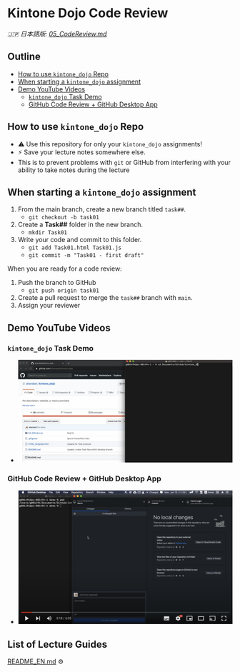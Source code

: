 # Kintone Dojo Code Review

_🇯🇵 日本語版: [05_CodeReview.md](05_CodeReview.md)_

## Outline <!-- omit in toc -->
* [How to use `kintone_dojo` Repo](#how-to-use-kintone_dojo-repo)
* [When starting a `kintone_dojo` assignment](#when-starting-a-kintone_dojo-assignment)
* [Demo YouTube Videos](#demo-youtube-videos)
  * [`kintone_dojo` Task Demo](#kintone_dojo-task-demo)
  * [GitHub Code Review + GitHub Desktop App](#github-code-review--github-desktop-app)

## How to use `kintone_dojo` Repo
* ⚠️ Use this repository for only your `kintone_dojo` assignments!
* ⚡ Save your lecture notes somewhere else.
* This is to prevent problems with `git` or GitHub from interfering with your ability to take notes during the lecture

## When starting a `kintone_dojo` assignment
1. From the main branch, create a new branch titled `task##`.
    * `git checkout -b task01`
2. Create a **Task##** folder in the new branch.
    * `mkdir Task01`
3. Write your code and commit to this folder.
    * `git add Task01.html Task01.js`
    * `git commit -m "Task01 - first draft"`

When you are ready for a code review:
  1. Push the branch to GitHub
     * `git push origin task01`
  2. Create a pull request to merge the `task##` branch with `main`.
  3. Assign your reviewer

## Demo YouTube Videos

### `kintone_dojo` Task Demo
* [![kintone_dojo_branch_demo_terminal.png](img/kintone_dojo_branch_demo_terminal.png)](https://youtu.be/-9amExonLI4)

### GitHub Code Review + GitHub Desktop App
* [![kintone_dojo_branch_demo_app.png](img/kintone_dojo_branch_demo_app.png)](https://youtu.be/u1-q8nh5irk)

## List of Lecture Guides <!-- omit in toc -->
[README_EN.md](README_EN.md) ⚙️
